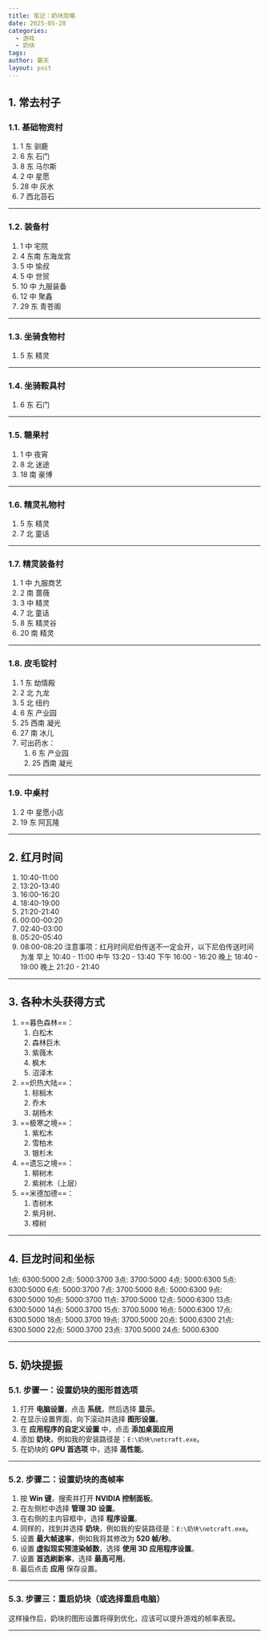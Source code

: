 ```yaml
---
title: 笔记：奶块攻略
date: 2025-05-28
categories:
  - 游戏
  - 奶块
tags: 
author: 霸天
layout: post
---
```

## 1. 常去村子

### 1.1. 基础物资村

1. 1 东 驯鹿
2. 6 东 石门
3. 8 东 马尔斯
4. 2 中 星愿
5. 28 中 灰水
6. 7 西北苔石

---


### 1.2. 装备村

1. 1 中 宅院
2. 4 东南 东海龙宫
3. 5 中 愉叔
4. 5 中 世贸
5. 10 中 九服装备
6. 12 中 聚鑫
7. 29 东 青苍阁

---


### 1.3. 坐骑食物村

1. 5 东 精灵

---


### 1.4. 坐骑鞍具村

1. 6 东 石门

---


### 1.5. 糖果村

1. 1 中 夜宵
2. 8 北 迷途
3. 18 南 豪博

---


### 1.6. 精灵礼物村

1. 5 东 精灵
2. 7 北 童话

---


### 1.7. 精灵装备村

1. 1 中 九服商艺
2. 2 南 蔷薇
3. 3 中 精灵
4. 7 北 童话
5. 8 东 精灵谷
6. 20 南 精灵

---


### 1.8. 皮毛锭村

1. 1 东 劫情殿
2. 2 北 九龙
3. 5 北 纽约
4. 6 东 产业园
5. 25 西南 凝光
6. 27 南 冰儿
7. 可出药水：
	1. 6 东 产业园
	2. 25 西南 凝光

---


### 1.9. 中桌村

1. 2 中 星愿小店
2. 19 东 阿瓦隆

---


## 2. 红月时间

1. 10:40-11:00
2. 13:20-13:40
3. 16:00-16:20
4. 18:40-19:00
5. 21:20-21:40
6. 00:00-00:20
7. 02:40-03:00
8. 05:20-05:40
9. 08:00-08:20
注意事项：红月时间尼伯传送不一定会开，以下尼伯传送时间为准
早上 10:40 - 11:00
中午 13:20 - 13:40
下午 16:00 - 16:20
晚上 18:40 - 19:00
晚上 21:20 - 21:40

---


## 3. 各种木头获得方式

1. ==暮色森林==：
	1. 白松木
	2. 森林巨木
	3. 紫薇木
	4. 枫木
	5. 沼泽木
2. ==炽热大陆==：
	1. 棕榈木
	2. 乔木
	3. 胡杨木
3. ==极寒之境==：
	1. 紫松木
	2. 雪柏木
	3. 银杉木
4. ==遗忘之境==：
	1. 柳树木
	2. 紫树木（上层）
5. ==米德加德==：
	1. 杏树木
	2. 紫月树、
	3. 樟树

---


## 4. 巨龙时间和坐标

1点: 6300:5000
2点: 5000:3700
3点: 3700:5000
4点: 5000:6300
5点: 6300:5000
6点: 5000:3700
7点: 3700:5000
8点: 5000:6300
9点: 6300:5000
10点: 5000:3700
11点: 3700:5000
12点: 5000:6300
13点: 6300:5000
14点: 5000.3700
15点: 3700.5000
16点: 5000.6300
17点: 6300.5000
18点: 5000.3700
19点: 3700.5000
20点: 5000.6300
21点: 6300.5000
22点: 5000.3700
23点: 3700.5000
24点: 5000.6300

---


## 5. 奶块提振

### 5.1. 步骤一：设置奶块的图形首选项

1. 打开 **电脑设置**，点击 **系统**，然后选择 **显示**。
2. 在显示设置界面，向下滚动并选择 **图形设置**。
3. 在 **应用程序的自定义设置** 中，点击 **添加桌面应用**
4. 添加 **奶块**，例如我的安装路径是：`E:\奶块\netcraft.exe`。
5. 在奶块的 **GPU 首选项** 中，选择 **高性能**。

* * *


### 5.2. 步骤二：设置奶块的高帧率

1. 按 **Win 键**，搜索并打开 **NVIDIA 控制面板**。
2. 在左侧栏中选择 **管理 3D 设置**。
3. 在右侧的主内容框中，选择 **程序设置**。
4. 同样的，找到并选择 **奶块**，例如我的安装路径是：`E:\奶块\netcraft.exe`。
5. 设置 **最大帧速率**，例如我将其修改为 **520 帧/秒**。
6. 设置 **虚拟现实预渲染帧数**，选择 **使用 3D 应用程序设置**。
7. 设置 **首选刷新率**，选择 **最高可用**。
8. 最后点击 **应用** 保存设置。

* * *


### 5.3. 步骤三：重启奶块（或选择重启电脑）

这样操作后，奶块的图形设置将得到优化，应该可以提升游戏的帧率表现。


---



